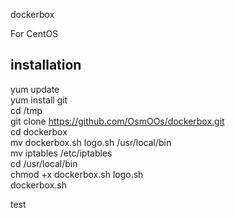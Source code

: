 dockerbox

For CentOS

## installation  
yum update  
yum install git  
cd /tmp  
git clone https://github.com/OsmOOs/dockerbox.git  
cd dockerbox  
mv dockerbox.sh logo.sh /usr/local/bin  
mv iptables /etc/iptables  
cd /usr/local/bin  
chmod +x dockerbox.sh logo.sh  
dockerbox.sh 

test
